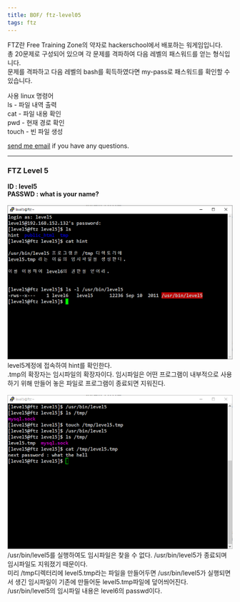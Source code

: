 ```yaml
---
title: BOF/ ftz-level05
tags: ftz
---
```


FTZ란 Free Training Zone의 약자로 hackerschool에서 배포하는 워게임입니다.  
총 20문제로 구성되어 있으며 각 문제를 격파하여 다음 레벨의 패스워드를 얻는 형식입니다.  
문제를 격파하고 다음 레벨의 bash를 획득하였다면 my-pass로 패스워드를 확인할 수 있습니다.  

사용 linux 명령어  
ls - 파일 내역 출력  
cat - 파일 내용 확인  
pwd - 현재 경로 확인  
touch - 빈 파일 생성

[send me email](mailto:jewel7492@gmail.com) if you have any questions.

<!--more-->

---
### FTZ Level 5
**ID : level5**  
**PASSWD : what is your name?**         
<br />
![그림1](/assets/ftz/level5/1.PNG)  
level5계정에 접속하여 hint를 확인한다.  
.tmp의 확장자는 임시파일의 확장자이다. 임시파일은 어떤 프로그램이 내부적으로 사용하기 위해 만들어 놓은 파일로 프로그램이 종료되면 지워진다.  
<br />
![그림2](/assets/ftz/level5/2.PNG)  
/usr/bin/level5를 실행하여도 임시파일은 찾을 수 없다. /usr/bin/level5가 종료되며 임시파일도 지워졌기 때문이다.  
미리 /tmp디렉터리에 level5.tmp라는 파일을 만들어두면 /usr/bin/level5가 실행되면서 생긴 임시파일이 기존에 만들어둔 level5.tmp파일에 덮어씌어진다.  
/usr/bin/level5의 임시파일 내용은 level6의 passwd이다.

